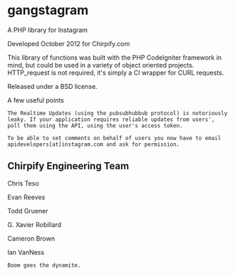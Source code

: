gangstagram
===========

A PHP library for Instagram

Developed October 2012 for Chirpify.com

This library of functions was built with the PHP CodeIgniter framework in mind, but could be used in a variety of object oriented projects.
HTTP_request is not required, it's simply a CI wrapper for CURL requests.

Released under a BSD license.

A few useful points

    The Realtime Updates (using the pubsubhubbub protocol) is notoriously leaky. If your application requires reliable updates from users', 
    poll them using the API, using the user's access token.

    To be able to set comments on behalf of users you now have to email apidevelopers[at]instagram.com and ask for permission. 



Chirpify Engineering Team
-------------------------

Chris Teso

Evan Reeves

Todd Gruener

G. Xavier Robillard

Cameron Brown

Ian VanNess



`Boom goes the dynamite.` 
